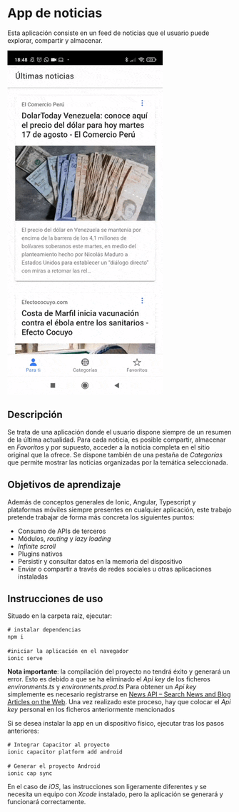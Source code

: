 ﻿# App de noticias

Esta aplicación consiste en un feed de noticias que el usuario puede explorar, compartir y almacenar.

![](https://github.com/alexrcas/curso-ionic/blob/master/assets/demo-noticias.gif?raw=true)

## Descripción
Se trata de una aplicación donde el usuario dispone siempre de un resumen de la última actualidad. Para cada noticia, es posible compartir, almacenar en *Favoritos* y por supuesto, acceder a la noticia completa en el sitio original que la ofrece.
Se dispone también de una pestaña de *Categorías* que permite mostrar las noticias organizadas por la temática seleccionada.

## Objetivos de aprendizaje
Además de conceptos generales de Ionic, Angular, Typescript y plataformas móviles siempre presentes en cualquier aplicación, este trabajo pretende trabajar de forma más concreta los siguientes puntos:
* Consumo de APIs de terceros
* Módulos, *routing* y *lazy loading*
* *Infinite scroll*
* Plugins nativos
* Persistir y consultar datos en la memoria del dispositivo
* Enviar o compartir a través de redes sociales u otras aplicaciones instaladas

## Instrucciones de uso

Situado en la carpeta raíz, ejecutar:
```
# instalar dependencias
npm i

#iniciar la aplicación en el navegador
ionic serve
```
**Nota importante**: la compilación del proyecto no tendrá éxito y generará un error. Esto es debido a que se ha eliminado el *Api key* de los ficheros *environments.ts* y *environments.prod.ts*
Para obtener un *Api key* simplemente es necesario registrarse en [News API – Search News and Blog Articles on the Web](https://newsapi.org/). Una vez realizado este proceso, hay que colocar el *Api key* personal en los ficheros anteriormente mencionados

Si se desea instalar la app en un dispositivo físico, ejecutar tras los pasos anteriores:
```
# Integrar Capacitor al proyecto
ionic capacitor platform add android

# Generar el proyecto Android
ionic cap sync
```
En el caso de *iOS*, las instrucciones son ligeramente diferentes y se necesita un equipo con *Xcode* instalado, pero la aplicación se generará y funcionará correctamente.
